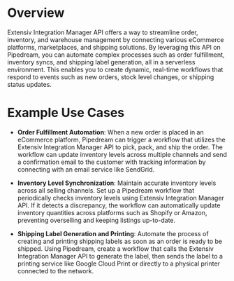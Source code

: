 # Overview

Extensiv Integration Manager API offers a way to streamline order, inventory, and warehouse management by connecting various eCommerce platforms, marketplaces, and shipping solutions. By leveraging this API on Pipedream, you can automate complex processes such as order fulfillment, inventory syncs, and shipping label generation, all in a serverless environment. This enables you to create dynamic, real-time workflows that respond to events such as new orders, stock level changes, or shipping status updates.

# Example Use Cases

- **Order Fulfillment Automation**: When a new order is placed in an eCommerce platform, Pipedream can trigger a workflow that utilizes the Extensiv Integration Manager API to pick, pack, and ship the order. The workflow can update inventory levels across multiple channels and send a confirmation email to the customer with tracking information by connecting with an email service like SendGrid.

- **Inventory Level Synchronization**: Maintain accurate inventory levels across all selling channels. Set up a Pipedream workflow that periodically checks inventory levels using Extensiv Integration Manager API. If it detects a discrepancy, the workflow can automatically update inventory quantities across platforms such as Shopify or Amazon, preventing overselling and keeping listings up-to-date.

- **Shipping Label Generation and Printing**: Automate the process of creating and printing shipping labels as soon as an order is ready to be shipped. Using Pipedream, create a workflow that calls the Extensiv Integration Manager API to generate the label, then sends the label to a printing service like Google Cloud Print or directly to a physical printer connected to the network.
